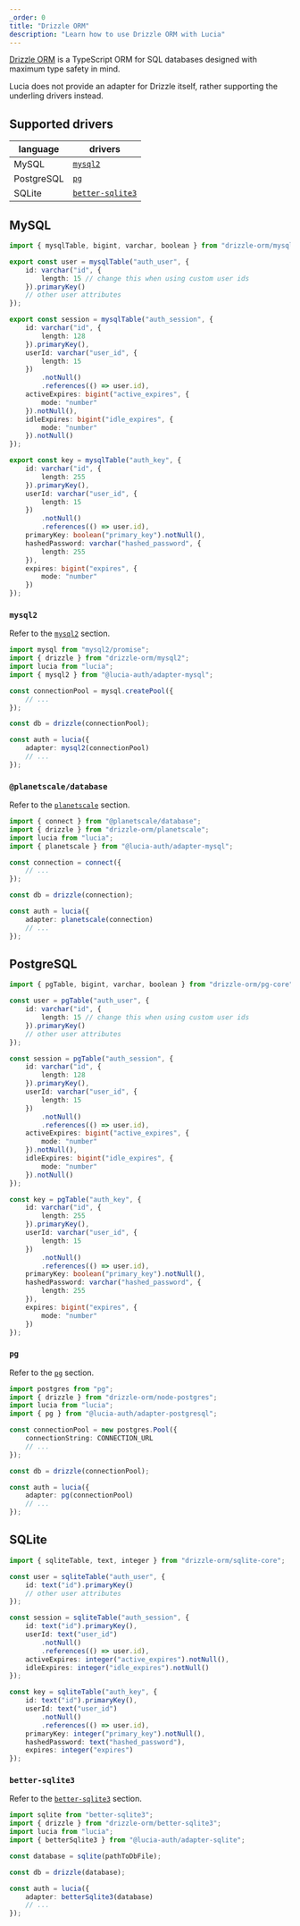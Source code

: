 ```yaml
---
_order: 0
title: "Drizzle ORM"
description: "Learn how to use Drizzle ORM with Lucia"
---
```


[Drizzle ORM](https://github.com/drizzle-team/drizzle-orm) is a TypeScript ORM for SQL databases designed with maximum type safety in mind.

Lucia does not provide an adapter for Drizzle itself, rather supporting the underling drivers instead.

## Supported drivers

| language   | drivers                                                        |
| ---------- | -------------------------------------------------------------- |
| MySQL      | [`mysql2`](https://github.com/sidorares/node-mysql2)           |
| PostgreSQL | [`pg`](https://github.com/brianc/node-postgres)                |
| SQLite     | [`better-sqlite3`](https://github.com/WiseLibs/better-sqlite3) |

## MySQL

```ts
import { mysqlTable, bigint, varchar, boolean } from "drizzle-orm/mysql-core";

export const user = mysqlTable("auth_user", {
	id: varchar("id", {
		length: 15 // change this when using custom user ids
	}).primaryKey()
	// other user attributes
});

export const session = mysqlTable("auth_session", {
	id: varchar("id", {
		length: 128
	}).primaryKey(),
	userId: varchar("user_id", {
		length: 15
	})
		.notNull()
		.references(() => user.id),
	activeExpires: bigint("active_expires", {
		mode: "number"
	}).notNull(),
	idleExpires: bigint("idle_expires", {
		mode: "number"
	}).notNull()
});

export const key = mysqlTable("auth_key", {
	id: varchar("id", {
		length: 255
	}).primaryKey(),
	userId: varchar("user_id", {
		length: 15
	})
		.notNull()
		.references(() => user.id),
	primaryKey: boolean("primary_key").notNull(),
	hashedPassword: varchar("hashed_password", {
		length: 255
	}),
	expires: bigint("expires", {
		mode: "number"
	})
});
```

### `mysql2`

Refer to the [`mysql2`](/adapters/mysql#mysql2) section.

```ts
import mysql from "mysql2/promise";
import { drizzle } from "drizzle-orm/mysql2";
import lucia from "lucia";
import { mysql2 } from "@lucia-auth/adapter-mysql";

const connectionPool = mysql.createPool({
	// ...
});

const db = drizzle(connectionPool);

const auth = lucia({
	adapter: mysql2(connectionPool)
	// ...
});
```

### `@planetscale/database`

Refer to the [`planetscale`](/adapters/mysql#planetscale) section.

```ts
import { connect } from "@planetscale/database";
import { drizzle } from "drizzle-orm/planetscale";
import lucia from "lucia";
import { planetscale } from "@lucia-auth/adapter-mysql";

const connection = connect({
	// ...
});

const db = drizzle(connection);

const auth = lucia({
	adapter: planetscale(connection)
	// ...
});
```

## PostgreSQL

```ts
import { pgTable, bigint, varchar, boolean } from "drizzle-orm/pg-core";

const user = pgTable("auth_user", {
	id: varchar("id", {
		length: 15 // change this when using custom user ids
	}).primaryKey()
	// other user attributes
});

const session = pgTable("auth_session", {
	id: varchar("id", {
		length: 128
	}).primaryKey(),
	userId: varchar("user_id", {
		length: 15
	})
		.notNull()
		.references(() => user.id),
	activeExpires: bigint("active_expires", {
		mode: "number"
	}).notNull(),
	idleExpires: bigint("idle_expires", {
		mode: "number"
	}).notNull()
});

const key = pgTable("auth_key", {
	id: varchar("id", {
		length: 255
	}).primaryKey(),
	userId: varchar("user_id", {
		length: 15
	})
		.notNull()
		.references(() => user.id),
	primaryKey: boolean("primary_key").notNull(),
	hashedPassword: varchar("hashed_password", {
		length: 255
	}),
	expires: bigint("expires", {
		mode: "number"
	})
});
```

### `pg`

Refer to the [`pg`](/adapters/postgresql#pg) section.

```ts
import postgres from "pg";
import { drizzle } from "drizzle-orm/node-postgres";
import lucia from "lucia";
import { pg } from "@lucia-auth/adapter-postgresql";

const connectionPool = new postgres.Pool({
	connectionString: CONNECTION_URL
	// ...
});

const db = drizzle(connectionPool);

const auth = lucia({
	adapter: pg(connectionPool)
	// ...
});
```

## SQLite

```ts
import { sqliteTable, text, integer } from "drizzle-orm/sqlite-core";

const user = sqliteTable("auth_user", {
	id: text("id").primaryKey()
	// other user attributes
});

const session = sqliteTable("auth_session", {
	id: text("id").primaryKey(),
	userId: text("user_id")
		.notNull()
		.references(() => user.id),
	activeExpires: integer("active_expires").notNull(),
	idleExpires: integer("idle_expires").notNull()
});

const key = sqliteTable("auth_key", {
	id: text("id").primaryKey(),
	userId: text("user_id")
		.notNull()
		.references(() => user.id),
	primaryKey: integer("primary_key").notNull(),
	hashedPassword: text("hashed_password"),
	expires: integer("expires")
});
```

### `better-sqlite3`

Refer to the [`better-sqlite3`](/adapters/sqlite#better-sqlite3) section.

```ts
import sqlite from "better-sqlite3";
import { drizzle } from "drizzle-orm/better-sqlite3";
import lucia from "lucia";
import { betterSqlite3 } from "@lucia-auth/adapter-sqlite";

const database = sqlite(pathToDbFile);

const db = drizzle(database);

const auth = lucia({
	adapter: betterSqlite3(database)
	// ...
});
```
